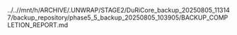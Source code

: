 ../..//mnt/h/ARCHIVE/.UNWRAP/STAGE2/DuRiCore_backup_20250805_113147/backup_repository/phase5_5_backup_20250805_103905/BACKUP_COMPLETION_REPORT.md